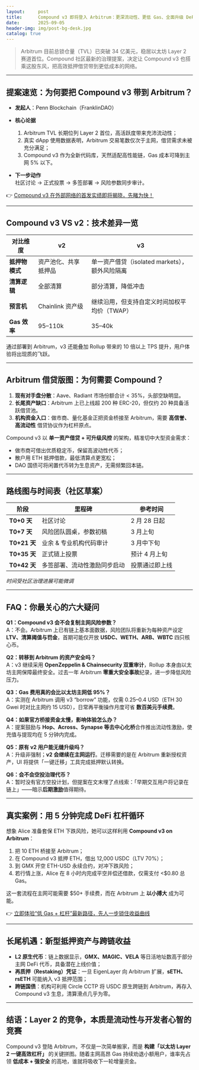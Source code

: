 ```yaml
---
layout:     post
title:      Compound v3 即将登入 Arbitrum：更深流动性、更低 Gas、全面升级 DeFi 借贷体验
date:       2025-09-05
header-img: img/post-bg-desk.jpg
catalog: true
---
```


> Arbitrum 目前总锁仓量（TVL）已突破 34 亿美元，稳居以太坊 Layer 2 赛道首位。Compound 社区最新的治理提案，决定让 Compound v3 也搭乘这股东风，把高效抵押借贷带到更低成本的网络。

---

## 提案速览：为何要把 Compound v3 带到 Arbitrum？

- **发起人**：Penn Blockchain（FranklinDAO）  
- **核心论据**  
  1. Arbitrum TVL 长期位列 Layer 2 首位，高活跃度带来充沛流动性；  
  2. 真实 dApp 使用数据表明，Arbitrum 交易笔数仅次于主网，借贷需求未被充分满足；  
  3. Compound v3 作为全新代码库，天然适配高性能链，Gas 成本可降到主网 5% 以下。  

- **下一步动作**  
  社区讨论 → 正式投票 → 多签部署 → 风险参数同步审计。

👉 [Compound v3 在外部网络的首发实绩即将揭晓，先睹为快！](https://okxdog.com/)

---

## Compound v3 VS v2：技术差异一览

| 对比维度 | v2 | v3 |
|---|---|---|
| **抵押物模式** | 资产池化、共享抵押品 | 单一资产借贷（isolated markets），额外风险隔离 |
| **清算逻辑** | 全部清算 | 部分清算，降低冲击 |
| **预言机** | Chainlink 资产级 | 继续沿用，但支持自定义时间加权平均价（TWAP） |
| **Gas 效率** | 95–110k | 35–40k |

通过部署到 Arbitrum，v3 还能叠加 Rollup 带来的 10 倍以上 TPS 提升，用户体验将出现质的飞跃。

---

## Arbitrum 借贷版图：为何需要 Compound？

1. **现有对手盘分散**：Aave、Radiant 市场份额合计 < 35%，头部空缺明显。  
2. **长尾资产缺口**：Arbitrum 上已上线超 200 种 ERC-20，但仅约 20 种具备活跃借贷池。  
3. **机构资金入口**：做市商、量化基金正把资金桥接至 Arbitrum，需要 **高信誉、高流动性** 借贷协议作为杠杆原点。  

Compound v3 以 **单一资产借贷 + 可升级风控** 的架构，精准切中大型资金需求：  
- 做市商可借出优质稳定币，保留高波动性代币；  
- 散户用 ETH 抵押借款，最低清算点更宽松；  
- DAO 国债可将闲置代币转为生息资产，无需频繁回本链。

---

## 路线图与时间表（社区草案）

| 阶段 | 里程碑 | 参考时间 |
|---|---|---|
| **T0+0 天** | 社区讨论 | 2 月 28 日起 |
| **T0+7 天** | 风险团队圆桌，参数初稿 | 3 月上旬 |
| **T0+21 天** | 业余 & 专业机构代码审计 | 3 月中下旬 |
| **T0+35 天** | 正式链上投票 | 预计 4 月上旬 |
| **T0+42 天** | 多签部署、流动性激励同步启动 | 投票通过即上线 |

*时间受社区治理进展可能微调*

---

## FAQ：你最关心的六大疑问

**Q1：Compound v3 会不会复制主网风险参数？**  
A：不会。Arbitrum 上已有链上基本面数据，风险团队将重新为每种资产设定 **LTV、清算阈值与罚金**，首期可能仅开放 **USDC、WETH、ARB、WBTC** 四只核心币。

**Q2：转移到 Arbitrum 的资产安全吗？**  
A：v3 继续采用 **OpenZeppelin & Chainsecurity 双重审计**，Rollup 本身由以太坊主网保障最终安全。过去一年 Arbitrum **零重大安全事故**纪录，进一步降低风险压力。

**Q3：Gas 费用真的会比以太坊主网低 95%？**  
A：实测在 Arbitrum 调用 v3 “borrow” 功能，仅需 0.25–0.4 USD（ETH 30 Gwei 时对比主网约 15 USD），日常再平衡操作月度可省 **数百美元手续费**。

**Q4：如果官方桥接资金太慢，影响体验怎么办？**  
A：提案鼓励与 **Hop、Across、Synapse 等去中心化桥**合作推出流动性激励，使充值与提现均在 5 分钟内完成。

**Q5：原有 v2 用户能无缝升级吗？**  
A：升级非强制；**v2 会继续在主网运行**。迁移需要的是在 Arbitrum 重新授权资产，UI 将提供「一键迁移」工具完成抵押默认转换。

**Q6：会不会空投治理代币？**  
A：暂时没有官方空投计划，但提案在文末埋了点线索：「早期交互用户将记录在链上」——暗示**后期激励**值得期待。

---

## 真实案例：用 5 分钟完成 DeFi 杠杆循环

想象 Alice 准备套保 ETH 下跌风险，她可以这样利用 **Compound v3 on Arbitrum**：

1. 把 10 ETH 桥接至 Arbitrum；  
2. 在 Compound v3 抵押 ETH，借出 12,000 USDC（LTV 70%）；  
3. 到 GMX 开空 ETH-USD 永续合约，对冲下跌风险；  
4. 若行情上涨，Alice 在 8 小时内完成平空并偿还借款，仅需支付 <$0.80 总 Gas。  

这一套流程在主网可能需要 $50+ 手续费，而在 Arbitrum 上 **以小搏大** 成为可能。

👉 [立即体验“低 Gas + 杠杆”最新路径，先人一步锁住收益曲线](https://okxdog.com/)

---

## 长尾机遇：新型抵押资产与跨链收益

- **L2 原生代币**：链上数据显示，**GMX、MAGIC、VELA** 等日活地址数高于部分主网 DeFi 代币，具备潜在上线价值；  
- **再质押（Restaking）凭证**：一旦 EigenLayer 向 Arbitrum 扩展，**sETH、rsETH** 可能纳入 v3 抵押范围；  
- **跨链国债**：机构可利用 Circle CCTP 将 USDC 原生跨链到 Arbitrum，再存入 Compound v3 生息，清算滑点几乎为零。

---

## 结语：Layer 2 的竞争，本质是流动性与开发者心智的竞赛

Compound v3 登陆 Arbitrum，不仅是一次简单搬家，而是 **构建「以太坊 Layer 2 一键高效杠杆」** 的关键拼图。随着主网高昂 Gas 持续劝退小额用户，谁率先占领 **低成本 + 强安全** 的高地，谁就将吸收下一轮增量资金。